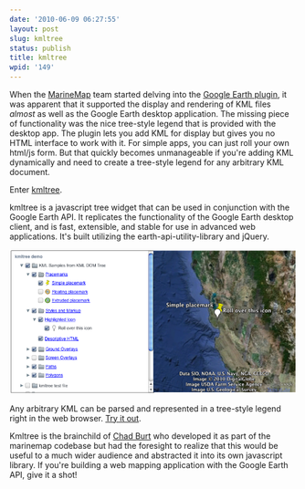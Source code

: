 ```yaml
---
date: '2010-06-09 06:27:55'
layout: post
slug: kmltree
status: publish
title: kmltree
wpid: '149'
---
```


When the [MarineMap](http://marinemap.org) team started delving into the [Google Earth plugin](http://earth.google.com/plugin/), it was apparent that it supported the display and rendering of KML files _almost_ as well as the Google Earth desktop application. The missing piece of functionality was the nice tree-style legend that is provided with the desktop app. The plugin lets you add KML for display but gives you no HTML interface to work with it. For simple apps, you can just roll your own html/js form. But that quickly becomes unmanageable if you're adding KML dynamically and need to create a tree-style legend for any arbitrary KML document. 

Enter [kmltree](http://code.google.com/p/kmltree/). 


> 
kmltree is a javascript tree widget that can be used in conjunction with the Google Earth API. It replicates the functionality of the Google Earth desktop client, and is fast, extensible, and stable for use in advanced web applications. It's built utilizing the earth-api-utility-library and jQuery. 



[![kmltree](/assets/img/uploads/2010/06/screen-shot-2010-06-09-at-81707-am.png)](/assets/img/uploads/2010/06/screen-shot-2010-06-09-at-81707-am.png)

Any arbitrary KML can be parsed and represented in a tree-style legend right in the web browser. [Try it out](http://kmltree.googlecode.com/hg/examples/refresh.html).

Kmltree is the brainchild of [Chad Burt](http://www.google.com/profiles/underbluewaters) who developed it as part of the marinemap codebase but had the foresight to realize that this would be useful to a much wider audience and abstracted it into its own javascript library. If you're building a web mapping application with the Google Earth API, give it a shot!





